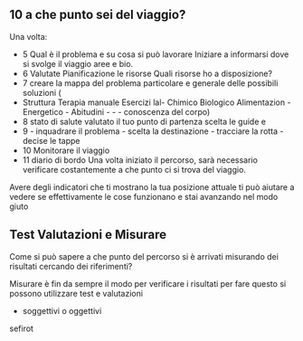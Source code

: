 ## 10 a che punto sei del viaggio? 

Una volta:

- 5 Qual è il problema e su cosa si può lavorare 
Iniziare a informarsi dove si svolge il viaggio aree e bio.
- 6 Valutate  Pianificazione   le risorse Quali risorse ho a disposizione? 
- 7 creare la mappa del problema particolare e generale delle possibili soluzioni (
- Struttura Terapia manuale Esercizi lal- Chimico Biologico Alimentazion - Energetico - Abitudini -  -  - conoscenza del corpo)
- 8 stato di salute valutato il tuo punto di partenza scelta le guide e 
- 9 - inquadrare il problema -  scelta la destinazione - tracciare la rotta - decise le tappe  
- 10 Monitorare il viaggio
- 11 diario di bordo
Una volta iniziato il percorso,  sarà  necessario verificare costantemente a che punto ci si trova del viaggio.

Avere degli indicatori che ti mostrano la tua posizione attuale ti può aiutare a vedere se effettivamente le cose funzionano e stai avanzando nel modo giuto

## Test Valutazioni e Misurare

Come si può sapere a che punto del percorso si è arrivati misurando dei risultati cercando dei riferimenti? 
 
Misurare è fin da sempre il modo per verificare i risultati per fare questo si possono utilizzare test e valutazioni

 - soggettivi o oggettivi







sefirot
<!--stackedit_data:
eyJoaXN0b3J5IjpbLTIwMjQwNTQ0MTgsLTc4NDYwNTMxOSwtNT
g2OTUwMDg3LDE0NDUzODYxMiwxNzc0OTI2MTk0LDE2NDI4MzA5
MjQsMTAxNTgwNTY0MF19
-->